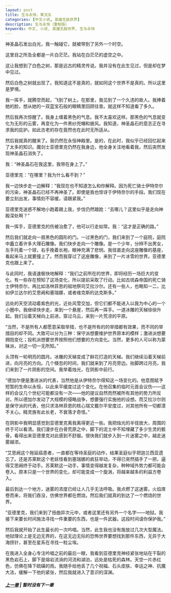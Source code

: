 ```yaml
---
layout: post
title: 生与永恒，莱戈五
categories: [中文小说, 英雄无敌世界]
description: 生与永恒（重制版）
keywords: 中文, 小说, 英雄无敌世界, 生与永恒
---
```


神圣晶石发出白光，我一触碰它，就被带到了另外一个时空。

这里目之所及全都是一片白茫茫。我站在白茫茫的虚空之中。

这让我想到了白色之树，那是远古的精灵传说。我并没有在此生见过，但是却在梦中见过。

然后白色之树就出现了。我知道这不是真的，就如同这个世界不是真的。所以这里是梦境。

我一挥手，就腾空而起，飞到了树上。在那里，我见到了一个久违的故人。我捧着她的脸，想从她的一双蓝宝石般的眼睛里回顾往昔。就这样不知道看了多久。

然后我再次惊醒了。我身上缠着黑色的气息。我不太喜欢这样。那黑色的气息就变化为无形的云雾，再变化为一件黑纱兜帽和披风。我知道，神圣晶石的意志正在寻求我的庇护。如此古老的存在竟然也在此时无所适从。

然后我就真的醒来了。我仍然在永恒神殿里。是的，在此时，我似乎已经回忆起来了太多的知识。魔剑士亚德里克仍然在我身边，他全身关注地看着我，然后突然发现神圣晶石消失了。

我：“神圣晶石在我这里，我带在身上了。”

亚德里克：“在哪里？我为什么看不到？”

我一边快步走一边解释：“我现在也不知道怎么和你解释。因为死亡骑士伊特奈尔的污染，神圣晶石已经不再神圣了。即使是我也惊讶于伊特奈尔的手段。我们现在要立刻出发，事情刻不容缓，请跟紧我。”

亚德里克迷惑不解地小跑着跟上我，步伐仍然踉跄：“去哪儿？这里似乎是走向神殿深处啊？”

我一挥手，亚德里克的伤被治愈了，他可以行走如常。我：“这才是正确的路。”

然后我们就走向一扇黑色的圆形的门。一过黑色的门，我们来到了一个庭院，庭院中矗立着许多大理石雕像。我们快步走向一个雕像。是一个少年，分辨不出男女，左手托着一个球，右手挽着长袍，眼神充满了悲悯。我径直走向这座雕像的基座，看起来马上就要撞上了。然而我穿过了这座雕像，来到了一片冰雪的世界。亚德里克也跟上来了。

与此同时，我语速极快地解释：“我们之前所在的世界，即将经历一场巨大的变化。有一些存在预知了这场变化，所以提前采取了行动。比如古琉森帝国的死亡骑士伊特奈尔，再比如洛林菲恩的祖地祭司艾拉沙尔。还有一些人，也略知一二，比如伊兰达尔的艾思阙和塞瑞娜，或者维克斯的达克斯多。”

远处的天空流动着紫色的光，近处风雪交加，但它们都不能进入以我为中心的一个小圈中。我继续快步走，来到一个悬崖，然后再一挥手。一道冰雕的天梯徐徐升起。我们沿着天梯向上前进，穿过乌云，来到一片荒凉的平原。

“当然，不是所有人都愿意采取举措，也不是所有的的举措都有效果，而不同的举措目的却不同。大致可以分为三种：保守派想要维护世界原本的模样；激进派想要拥抱变化；投机派想要世界按照他们想要的方向变化。当然，更多的人可以称为蒙昧派，对这一切一无所知。”

头顶有一轮明亮的圆月。冰雕的天梯变成了鲜花打造的天梯。我们继续沿着天梯前进，向月亮的方向。几个倏忽的时间，我们就来到了月亮旁边。抬脚跨过月亮，我们来到了一片阴影的空间。我举着烛光，在阴影中前行。

“德加尔便是激进派的代表，当然他是从伊特奈尔得知这一场变化的。他意图赋予短暂的生命以永恒，以此来平缓度过这个变化。在他召集的临时元首会议伤——这样的会议几个世纪可能都没有一次——他的提议自然而然被所有其他的势力所反对。所以德加尔发动了大规模的侵略战争，想要强行实施他的设想。而艾拉沙尔则是保守派的代表，他只求洛林菲恩的核心瑞文戴尔平安度过，对其他所有一切都漠不关心。精灵族有此长老，不衰落才奇怪。”

在阴影中我明显感觉到亚德里克离我离得更近一些。我把烛光的半径放大，周围的终于可以看清。我们漫步在白骨荒原之中，脚下的泥土中不知埋藏了多少生灵的骸骨。看得出来亚德里克对此感到不舒服。很快我们就步入到一片迷雾之中，越走迷雾越浓。

“艾思阙这个拖延癌患者，一直都在等待圣庭的动作，结果圣庭似乎把迦兰西亚遗忘了。还是苏莱默这个老妖怪看到塞瑞娜的疯狂举动，不得已突然插手了一把，逼得艾思阙终于动手。苏莱默这一动手，事情变得越发复杂，种种域外势力都可能会卷入。原本只是一个世界的变化，却可能变成一个旋涡，将越来越多的利益方卷入。

最后到达一个地方，迷雾的浓度已经让人几乎无法呼吸。我点燃了这迷雾。火焰席卷而来，将我们吞没，仿佛世界都在燃烧。然后我们就真的到达了一个燃烧的世界。

“亚德里克，我们来到了扭曲异次元中，或者这里还有另外一个名字——地狱。我接下来要长时间施法寻找一件重要的东西，也是一件武器。这段时间请你保护我。”

然后我就开始了此生最长的一次吟唱。当然，此生我也没有施放过几次大型魔法。地狱理论上是无边无界的，在这无边无际的恐怖世界要想找到那件东西，无异于大海捞针，甚至在星系在寻找一粒尘埃。

在我进入全身心专注吟唱之前的最后一眼，我看到亚德里克神经紧张地站在干裂的黑色岩石上，脚下是熔岩流淌的河流和湖泊，远处是枯死的森林。天空一片赤红色，仿佛在降下硫磺的雨。我随手给他丢了几个祝福、石头皮肤、幸运之神、抗魔大法，缓解一下他的紧张，然后我就进入了意识的深渊。

##### [上一章](/2021/05/18/Life-And-Eternity-4/) | 暂时没有下一章